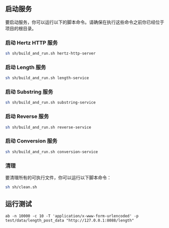 ## 启动服务
要启动服务，你可以运行以下的脚本命令。请确保在执行这些命令之前你已经位于项目的根目录。

### 启动 Hertz HTTP 服务
``` bash
sh sh/build_and_run.sh hertz-http-server
```

### 启动 Length 服务
``` bash
sh sh/build_and_run.sh length-service
```

### 启动 Substring 服务

``` bash
sh sh/build_and_run.sh substring-service
```

### 启动 Reverse 服务

``` bash
sh sh/build_and_run.sh reverse-service
```

### 启动 Conversion 服务

``` bash
sh sh/build_and_run.sh conversion-service
```

### 清理
要清理所有的可执行文件，你可以运行以下脚本命令：

``` bash
sh sh/clean.sh
```

## 运行测试

```shell
ab -n 10000 -c 10 -T 'application/x-www-form-urlencoded' -p test/data/length_post_data "http://127.0.0.1:8088/length"
```

